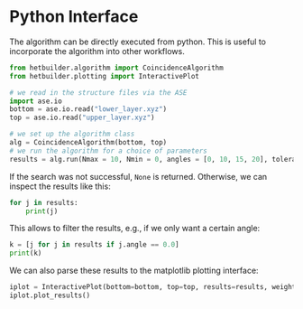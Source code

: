 # Python Interface

The algorithm can be directly executed from python. This is useful to incorporate the algorithm into other workflows.

```python
from hetbuilder.algorithm import CoincidenceAlgorithm
from hetbuilder.plotting import InteractivePlot

# we read in the structure files via the ASE
import ase.io
bottom = ase.io.read("lower_layer.xyz")
top = ase.io.read("upper_layer.xyz")

# we set up the algorithm class
alg = CoincidenceAlgorithm(bottom, top)
# we run the algorithm for a choice of parameters
results = alg.run(Nmax = 10, Nmin = 0, angles = [0, 10, 15, 20], tolerance = 0.1, weight = 0.5)
```

If the search was not successful, `None` is returned. Otherwise, we can inspect the results like this:
```python
for j in results:
    print(j)
```

This allows to filter the results, e.g., if we only want a certain angle:
```python
k = [j for j in results if j.angle == 0.0]
print(k)
```

We can also parse these results to the matplotlib plotting interface:
```python
iplot = InteractivePlot(bottom=bottom, top=top, results=results, weight=0.5)
iplot.plot_results()
```
